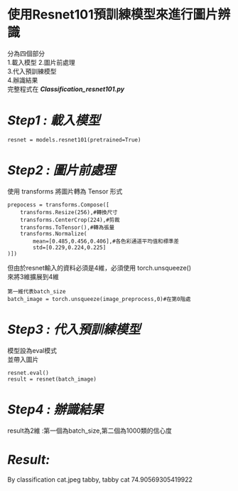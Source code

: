 # 使用Resnet101預訓練模型來進行圖片辨識
分為四個部分  
1.載入模型
2.圖片前處理  
3.代入預訓練模型  
4.辦識結果  
完整程式在 **_Classification_resnet101.py_**  

# _Step1 : 載入模型_  
    resnet = models.resnet101(pretrained=True)
# _Step2 : 圖片前處理_
使用 transforms 將圖片轉為 Tensor 形式  
    
    prepocess = transforms.Compose([
        transforms.Resize(256),#轉換尺寸
        transforms.CenterCrop(224),#剪裁
        transforms.ToTensor(),#轉為張量
        transforms.Normalize(
            mean=[0.485,0.456,0.406],#各色彩通道平均值和標準差
            std=[0.229,0.224,0.225]
    )])
但由於resnet輸入的資料必須是4維，必須使用 torch.unsqueeze()  
來將3維擴展到4維    
    
    第一維代表batch_size
    batch_image = torch.unsqueeze(image_preprocess,0)#在第0階處

# _Step3 :_ _代入預訓練模型_
模型設為eval模式  
並帶入圖片
    
    resnet.eval()
    result = resnet(batch_image)

# _Step4 :_ _辦識結果_
result為2維 :第一個為batch_size,第二個為1000類的信心度  

# _Result:_  
By classification cat.jpeg
    tabby, tabby cat 74.90569305419922
